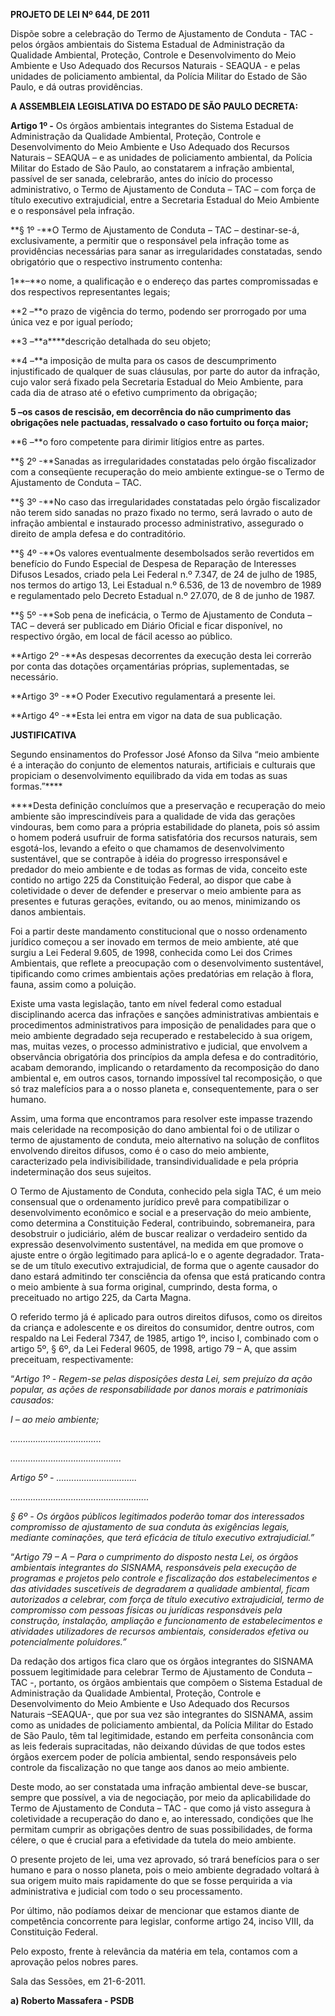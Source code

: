   

**PROJETO DE LEI Nº 644, DE 2011**

  

Dispõe sobre a celebração do Termo de Ajustamento de Conduta - TAC -
pelos órgãos ambientais do Sistema Estadual de Administração da
Qualidade Ambiental, Proteção, Controle e Desenvolvimento do Meio
Ambiente e Uso Adequado dos Recursos Naturais - SEAQUA - e pelas
unidades de policiamento ambiental, da Polícia Militar do Estado de São
Paulo, e dá outras providências.

  

  

  

  

  

  

**A ASSEMBLEIA LEGISLATIVA DO ESTADO DE SÃO PAULO DECRETA:**

  

  

  

  

  

**Artigo 1º -** Os órgãos ambientais integrantes do Sistema Estadual de
Administração da Qualidade Ambiental, Proteção, Controle e
Desenvolvimento do Meio Ambiente e Uso Adequado dos Recursos Naturais –
SEAQUA – e as unidades de policiamento ambiental, da Polícia Militar do
Estado de São Paulo, ao constatarem a infração ambiental, passível de
ser sanada, celebrarão, antes do início do processo administrativo, o
Termo de Ajustamento de Conduta – TAC – com força de título executivo
extrajudicial, entre a Secretaria Estadual do Meio Ambiente e o
responsável pela infração.

  

**§ 1º -**O Termo de Ajustamento de Conduta – TAC – destinar-se-á,
exclusivamente, a permitir que o responsável pela infração tome as
providências necessárias para sanar as irregularidades constatadas,
sendo obrigatório que o respectivo instrumento contenha:

  

  

1**–**o nome, a qualificação e o endereço das partes compromissadas e
dos respectivos representantes legais;

  

**2 –**o prazo de vigência do termo, podendo ser prorrogado por uma
única vez e por igual período;

  

**3 –**a****descrição detalhada do seu objeto;

  

  

  

  

  

  

  

  

**4 –**a imposição de multa para os casos de descumprimento
injustificado de qualquer de suas cláusulas, por parte do autor da
infração, cujo valor será fixado pela Secretaria Estadual do Meio
Ambiente, para cada dia de atraso até o efetivo cumprimento da
obrigação;

  

**5 –**os casos de rescisão, em decorrência do não cumprimento das
obrigações nele pactuadas, ressalvado o caso fortuito ou força
maior;****

  

**6 –**o foro competente para dirimir litígios entre as partes.

  

  

  

  

**§ 2º -**Sanadas as irregularidades constatadas pelo órgão fiscalizador
com a conseqüente recuperação do meio ambiente extingue-se o Termo de
Ajustamento de Conduta – TAC.

  

**§ 3º -**No caso das irregularidades constatadas pelo órgão
fiscalizador não terem sido sanadas no prazo fixado no termo, será
lavrado o auto de infração ambiental e instaurado processo
administrativo, assegurado o direito de ampla defesa e do contraditório.

  

**§ 4º -**Os valores eventualmente desembolsados serão revertidos em
benefício do Fundo Especial de Despesa de Reparação de Interesses
Difusos Lesados, criado pela Lei Federal n.º 7.347, de 24 de julho de
1985, nos termos do artigo 13, Lei Estadual n.º 6.536, de 13 de novembro
de 1989 e regulamentado pelo Decreto Estadual n.º 27.070, de 8 de junho
de 1987.

  

**§ 5º -**Sob pena de ineficácia, o Termo de Ajustamento de Conduta –
TAC – deverá ser publicado em Diário Oficial e ficar disponível, no
respectivo órgão, em local de fácil acesso ao público.

  

  

**Artigo 2º -**As despesas decorrentes da execução desta lei correrão
por conta das dotações orçamentárias próprias, suplementadas, se
necessário.

  

**Artigo 3º -**O Poder Executivo regulamentará a presente lei.

  

**Artigo 4º -**Esta lei entra em vigor na data de sua publicação.

  

  

  

  

  

  

**JUSTIFICATIVA**

  

  

  

  

  

Segundo ensinamentos do Professor José Afonso da Silva “meio ambiente é
a interação do conjunto de elementos naturais, artificiais e culturais
que propiciam o desenvolvimento equilibrado da vida em todas as suas
formas.”****

  

****Desta definição concluímos que a preservação e recuperação do meio
ambiente são imprescindíveis para a qualidade de vida das gerações
vindouras, bem como para a própria estabilidade do planeta, pois só
assim o homem poderá usufruir de forma satisfatória dos recursos
naturais, sem esgotá-los, levando a efeito o que chamamos de
desenvolvimento sustentável, que se contrapõe à idéia do progresso
irresponsável e predador do meio ambiente e de todas as formas de vida,
conceito este contido no artigo 225 da Constituição Federal, ao dispor
que cabe à coletividade o dever de defender e preservar o meio ambiente
para as presentes e futuras gerações, evitando, ou ao menos, minimizando
os danos ambientais.

  

Foi a partir deste mandamento constitucional que o nosso ordenamento
jurídico começou a ser inovado em termos de meio ambiente, até que
surgiu a Lei Federal 9.605, de 1998, conhecida como Lei dos Crimes
Ambientais, que reflete a preocupação com o desenvolvimento sustentável,
tipificando como crimes ambientais ações predatórias em relação à flora,
fauna, assim como a poluição.

  

Existe uma vasta legislação, tanto em nível federal como estadual
disciplinando acerca das infrações e sanções administrativas ambientais
e procedimentos administrativos para imposição de penalidades para que o
meio ambiente degradado seja recuperado e restabelecido à sua origem,
mas, muitas vezes, o processo administrativo e judicial, que envolvem a
observância obrigatória dos princípios da ampla defesa e do
contraditório, acabam demorando, implicando o retardamento da
recomposição do dano ambiental e, em outros casos, tornando impossível
tal recomposição, o que só traz malefícios para a o nosso planeta e,
consequentemente, para o ser humano.

  

  

  

  

  

  

  

  

Assim, uma forma que encontramos para resolver este impasse trazendo
mais celeridade na recomposição do dano ambiental foi o de utilizar o
termo de ajustamento de conduta, meio alternativo na solução de
conflitos envolvendo direitos difusos, como é o caso do meio ambiente,
caracterizado pela indivisibilidade, transindividualidade e pela própria
indeterminação dos seus sujeitos.

  

O Termo de Ajustamento de Conduta, conhecido pela sigla TAC, é um meio
consensual que o ordenamento jurídico prevê para compatibilizar o
desenvolvimento econômico e social e a preservação do meio ambiente,
como determina a Constituição Federal, contribuindo, sobremaneira, para
desobstruir o judiciário, além de buscar realizar o verdadeiro sentido
da expressão desenvolvimento sustentável, na medida em que promove o
ajuste entre o órgão legitimado para aplicá-lo e o agente degradador.
Trata-se de um título executivo extrajudicial, de forma que o agente
causador do dano estará admitindo ter consciência da ofensa que está
praticando contra o meio ambiente à sua forma original, cumprindo, desta
forma, o preceituado no artigo 225, da Carta Magna.

  

O referido termo já é aplicado para outros direitos difusos, como os
direitos da criança e adolescente e os direitos do consumidor, dentre
outros, com respaldo na Lei Federal 7347, de 1985, artigo 1º, inciso I,
combinado com o artigo 5º, § 6º, da Lei Federal 9605, de 1998, artigo 79
– A, que assim preceituam, respectivamente:

  

  

“*Artigo 1º - Regem-se pelas disposições desta Lei, sem prejuízo da ação
popular, as ações de responsabilidade por danos morais e patrimoniais
causados:*

  

  

*I – ao meio ambiente;*

*....................................*

*............................................*

  

  

  

*Artigo 5º - ................................*

  

  

  

  

  

  

*.......................................................*

  

*§ 6º - Os órgãos públicos legitimados poderão tomar dos interessados
compromisso de ajustamento de sua conduta às exigências legais, mediante
cominações, que terá eficácia de título executivo extrajudicial.”*

  

  

  

“*Artigo 79 – A – Para o cumprimento do disposto nesta Lei, os órgãos
ambientais integrantes do SISNAMA, responsáveis pela execução de
programas e projetos pelo controle e fiscalização dos estabelecimentos e
das atividades suscetíveis de degradarem a qualidade ambiental, ficam
autorizados a celebrar, com força de título executivo extrajudicial,
termo de compromisso com pessoas físicas ou jurídicas responsáveis pela
construção, instalação, ampliação e funcionamento de estabelecimentos e
atividades utilizadores de recursos ambientais, considerados efetiva ou
potencialmente poluidores.”*

  

  

Da redação dos artigos fica claro que os órgãos integrantes do SISNAMA
possuem legitimidade para celebrar Termo de Ajustamento de Conduta – TAC
-, portanto, os órgãos ambientais que compõem o Sistema Estadual de
Administração da Qualidade Ambiental, Proteção, Controle e
Desenvolvimento do Meio Ambiente e Uso Adequado dos Recursos Naturais
–SEAQUA-, que por sua vez são integrantes do SISNAMA, assim como as
unidades de policiamento ambiental, da Polícia Militar do Estado de São
Paulo, têm tal legitimidade, estando em perfeita consonância com as leis
federais supracitadas, não deixando dúvidas de que todos estes órgãos
exercem poder de polícia ambiental, sendo responsáveis pelo controle da
fiscalização no que tange aos danos ao meio ambiente.

  

Deste modo, ao ser constatada uma infração ambiental deve-se buscar,
sempre que possível, a via de negociação, por meio da aplicabilidade do
Termo de Ajustamento de Conduta – TAC - que como já visto assegura à
coletividade a recuperação do dano e, ao interessado, condições que lhe
permitam cumprir as obrigações dentro de suas possibilidades, de forma
célere, o que é crucial para a efetividade da tutela do meio ambiente.

  

  

  

  

  

  

  

  

  

O presente projeto de lei, uma vez aprovado, só trará benefícios para o
ser humano e para o nosso planeta, pois o meio ambiente degradado
voltará à sua origem muito mais rapidamente do que se fosse perquirida a
via administrativa e judicial com todo o seu processamento.

  

Por último, não podíamos deixar de mencionar que estamos diante de
competência concorrente para legislar, conforme artigo 24, inciso VIII,
da Constituição Federal.

  

Pelo exposto, frente à relevância da matéria em tela, contamos com a
aprovação pelos nobres pares.

  

  

  

  

  

  

  

Sala das Sessões, em 21-6-2011.

  

  

  

  

  

**a) Roberto Massafera - PSDB**

  

